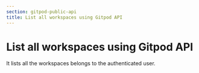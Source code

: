 ```yaml
---
section: gitpod-public-api
title: List all workspaces using Gitpod API
---
```


# List all workspaces using Gitpod API

It lists all the workspaces belongs to the authenticated user.
